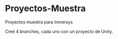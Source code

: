 # Proyectos-Muestra
Proyectos muestra para Inmersys

Creé 4 branches, cada uno con un proyecto de Unity.
